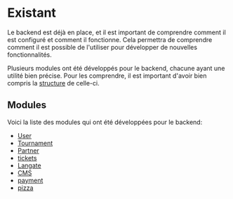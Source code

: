 # Existant

Le backend est déjà en place, et il est important de comprendre comment il est
configuré et comment il fonctionne. Cela permettra de comprendre comment il est
possible de l'utiliser pour développer de nouvelles fonctionnalités.

Plusieurs modules ont été développés pour le backend, chacune ayant une utilité
bien précise. Pour les comprendre, il est important d'avoir bien compris la
[structure](../02-structure/applications/README.md) de celle-ci.

## Modules

Voici la liste des modules qui ont été développées pour le backend:
- [User](./modules/user.md)
- [Tournament](./modules/tournament.md)
- [Partner](./modules/partner.md)
- [tickets](./modules/tickets.md)
- [Langate](./modules/langate.md)
- [CMS](./modules/cms.md)
- [payment](./modules/payment.md)
- [pizza](./modules/pizza.md)